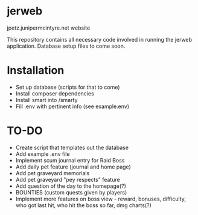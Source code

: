 # jerweb
jpetz.junipermcintyre.net website

This repository contains all necessary code involved in running the jerweb application. Database setup files to come soon.

# Installation
* Set up database (scripts for that to come)
* Install composer dependencies
* Install smart into /smarty
* Fill .env with pertinent info (see example.env)

# TO-DO
* Create script that templates out the database
* Add example .env file
* Implement scum journal entry for Raid Boss
* Add daily pet feature (journal and home page)
* Add pet graveyard memorials
* Add pet graveyard "pey respects" feature
* Add question of the day to the homepage(?)
* BOUNTIES (custom quests given by players)
* Implement more features on boss view - reward, bonuses, difficulty, who got last hit, who hit the boss so far, dmg charts(?)
